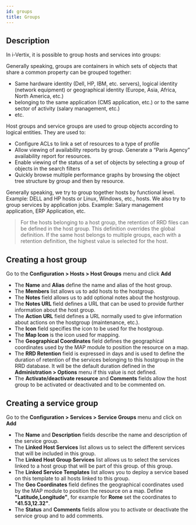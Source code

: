 ```yaml
---
id: groups
title: Groups
---
```


## Description

In i-Vertix, it is possible to group hosts and services into groups:

Generally speaking, groups are containers in which sets of objects that share a common property can be grouped together:

* Same hardware identity (Dell, HP, IBM, etc. servers), logical identity (network equipment) or geographical identity
  (Europe, Asia, Africa, North America, etc.)
* belonging to the same application (CMS application, etc.) or to the same sector of activity (salary management, etc.)
* etc.

Host groups and service groups are used to group objects according to logical entities. They are used to:

* Configure ACLs to link a set of resources to a type of profile
* Allow viewing of availability reports by group. Generate a “Paris Agency” availability report for resources.
* Enable viewing of the status of a set of objects by selecting a group of objects in the search filters
* Quickly browse multiple performance graphs by browsing the object tree structure by group and then by resource.

Generally speaking, we try to group together hosts by functional level. Example: DELL and HP hosts or Linux, Windows,
etc., hosts.
We also try to group services by application jobs. Example: Salary management application, ERP Application, etc.

> For the hosts belonging to a host group, the retention of RRD files can be defined in the host group. This definition overrides the global definition.
> If the same host belongs to multiple groups, each with a retention definition, the highest value is selected for the host.

## Creating a host group

Go to the **Configuration > Hosts > Host Groups** menu and click **Add**

* The **Name** and **Alias** define the name and alias of the host group.
* The **Members** list allows us to add hosts to the hostgroup.
* The **Notes** field allows us to add optional notes about the hostgroup.
* The **Notes URL** field defines a URL that can be used to provide further information about the host group.
* The **Action URL** field defines a URL normally used to give information about actions on the hostgroup (maintenance, etc.).
* The **Icon** field specifies the icon to be used for the hostgroup.
* The **Map Icon** is the icon used for mapping.
* The **Geographical Coordinates** field defines the geographical coordinates used by the MAP module to position the resource on a map.
* The **RRD Retention** field is expressed in days and is used to define the duration of retention of the services belonging to this hostgroup in the RRD database. It will be the default duration defined in the **Administration > Options** menu if this value is not defined.
* The **Activate/deactivate resource** and **Comments** fields allow the host group to be activated or deactivated and to be commented on.

## Creating a service group

Go to the **Configuration > Services > Service Groups** menu and click on **Add**

* The **Name** and **Description** fields describe the name and description of the service group.
* The **Linked Host Services** list allows us to select the different services that will be included in this group.
* The **Linked Host Group Services** list allows us to select the services linked to a host group that will be part of this group.
  of this group.
* The **Linked Service Templates** list allows you to deploy a service based on this template to all hosts linked to this group.
* The **Geo Coordinates** field defines the geographical coordinates used by the MAP module to position the resource on a map. Define **"Latitude,Longitude"**, for example for **Rome** set the coordinates to **"41.53,12.32"**.
* The **Status** and **Comments** fields allow you to activate or deactivate the service group and to add comments.

